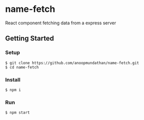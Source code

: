 # name-fetch
React component fetching data from a express server

## Getting Started

### Setup
```
$ git clone https://github.com/anoopmundathan/name-fetch.git
$ cd name-fetch
```
### Install
```
$ npm i
```
### Run
```
$ npm start
```

